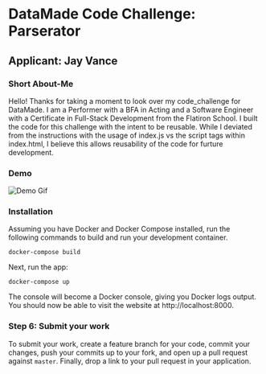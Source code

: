# DataMade Code Challenge: Parserator
## Applicant: Jay Vance

### Short About-Me

Hello! Thanks for taking a moment to look over my code_challenge for DataMade. I am a Performer with a BFA in Acting and a Software Engineer with a Certificate in Full-Stack Development from the Flatiron School. I built the code for this challenge with the intent to be reusable. While I deviated from the instructions with the usage of index.js vs the script tags within index.html, I believe this allows reusability of the code for furture development. 


### Demo
![Demo Gif](images/usaddress.gif)

### Installation

Assuming you have Docker and Docker Compose installed, run the following commands to build and run your development container.

```
docker-compose build
```

Next, run the app:

```
docker-compose up
```

The console will become a Docker console, giving you Docker logs output. You should now be able to visit the website at http://localhost:8000.





### Step 6: Submit your work

To submit your work, create a feature branch for your code, commit your changes,
push your commits up to your fork, and open up a pull request against `master`.
Finally, drop a link to your pull request in your application.

